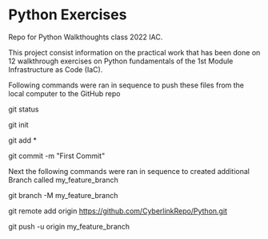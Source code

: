 # Python Exercises

Repo for Python Walkthoughts class 2022 IAC.

This project consist information on the practical work that has been done on 12 walkthrough exercises on Python fundamentals of the 1st Module Infrastructure as Code (IaC).

Following commands were ran in sequence to push these files from the local computer to the GitHub repo

git status

git init 

git add * 

git commit -m "First Commit"

Next the following commands were ran in sequence to created additional Branch called my_feature_branch

git branch -M my_feature_branch

git remote add origin https://github.com/CyberlinkRepo/Python.git 

git push -u origin my_feature_branch
